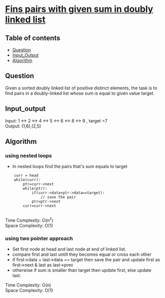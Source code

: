 # [Fins pairs with given sum in doubly linked list](https://practice.geeksforgeeks.org/problems/find-pairs-with-given-sum-in-doubly-linked-list/1)

## Table of contents

- [Question](#question)
- [Input_Output](#input_output)
- [Algorithm](#algorithm)

## Question
Given a sorted doubly linked list of positive distinct elements, the task is to find pairs in a doubly-linked list whose sum is equal to given value target.

## Input_output
Input: 1 <-> 2 <-> 4 <-> 5 <-> 6 <-> 8 <-> 9 , target =7 </br>
Output: (1,6),(2,5)

## Algorithm

### using nested loops
- In nested loops find the pairs that's sum equals to target
```
    curr = head
    while(curr):
        ptr=curr->next
        while(ptr):
            if(curr->data+ptr->data==target):
                // save the pair
            ptr=ptr->next
        curr=curr->next
    
```
Time Complexity: O(n<sup>2</sup>) </br>
Space Complexity: O(1)

### using two pointer approach
- Set first node at head and last node at end of linked list.
- compare first and last untill they becomes equal or cross each other
- if first->data + last->data == target then save the pair and update first as first->next & last as last->prev
- otherwise if sum is smaller than target then update first, else update last.

Time Complexity: O(n)</br>
Space Complexity: O(1)